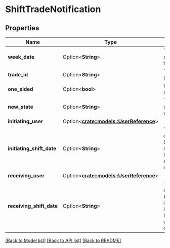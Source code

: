 # ShiftTradeNotification

## Properties

Name | Type | Description | Notes
------------ | ------------- | ------------- | -------------
**week_date** | Option<**String**> | The start date of the schedule with which this trade is associated | [optional]
**trade_id** | Option<**String**> | The ID of the shift trade | [optional]
**one_sided** | Option<**bool**> | Whether this is a one sided shift trade | [optional]
**new_state** | Option<**String**> | The new state of the shift trade, null if there was no change | [optional]
**initiating_user** | Option<[**crate::models::UserReference**](UserReference.md)> |  | [optional]
**initiating_shift_date** | Option<**String**> | The start date and time of the initiating shift. Date time is represented as an ISO-8601 string. For example: yyyy-MM-ddTHH:mm:ss[.mmm]Z | [optional]
**receiving_user** | Option<[**crate::models::UserReference**](UserReference.md)> |  | [optional]
**receiving_shift_date** | Option<**String**> | The start date and time of the receiving shift (null if not matched or if one-sided. Date time is represented as an ISO-8601 string. For example: yyyy-MM-ddTHH:mm:ss[.mmm]Z | [optional]

[[Back to Model list]](../README.md#documentation-for-models) [[Back to API list]](../README.md#documentation-for-api-endpoints) [[Back to README]](../README.md)


